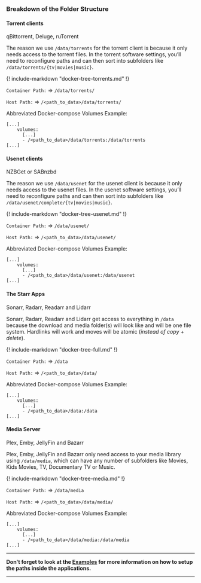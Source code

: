 ### Breakdown of the Folder Structure

#### Torrent clients

qBittorrent, Deluge, ruTorrent

The reason we use `/data/torrents` for the torrent client is because it only needs access to the torrent files. In the torrent software settings, you’ll need to reconfigure paths and can then sort into subfolders like `/data/torrents/{tv|movies|music}`.

{! include-markdown "docker-tree-torrents.md" !}

`Container Path:` => `/data/torrents/`

`Host Path:` => `/<path_to_data>/data/torrents/`

Abbreviated Docker-compose Volumes Example:

```none
[...]
    volumes:
      [...]
      - /<path_to_data>/data/torrents:/data/torrents
[...]
```

#### Usenet clients

NZBGet or SABnzbd

The reason we use `/data/usenet` for the usenet client is because it only needs access to the usenet files. In the usenet software settings, you’ll need to reconfigure paths and can then sort into subfolders like `/data/usenet/complete/{tv|movies|music}`.

{! include-markdown "docker-tree-usenet.md" !}

`Container Path:` => `/data/usenet/`

`Host Path:` => `/<path_to_data>/data/usenet/`

Abbreviated Docker-compose Volumes Example:

```none
[...]
    volumes:
      [...]
      - /<path_to_data>/data/usenet:/data/usenet
[...]
```

#### The Starr Apps

Sonarr, Radarr, Readarr and Lidarr

Sonarr, Radarr, Readarr and Lidarr get access to everything in `/data` because the download and media folder(s) will look like and will be one file system. Hardlinks will work and moves will be atomic (*instead of copy + delete*).

{! include-markdown "docker-tree-full.md" !}

`Container Path:` => `/data`

`Host Path:` => `/<path_to_data>/data/`

Abbreviated Docker-compose Volumes Example:

```none
[...]
    volumes:
      [...]
      - /<path_to_data>/data:/data
[...]
```

#### Media Server

Plex, Emby, JellyFin and Bazarr

Plex, Emby, JellyFin and Bazarr only need access to your media library using `/data/media`, which can have any number of subfolders like Movies, Kids Movies, TV, Documentary TV or Music.

{! include-markdown "docker-tree-media.md" !}

`Container Path:` => `/data/media`

`Host Path:` => `/<path_to_data>/data/media/`

Abbreviated Docker-compose Volumes Example:

```none
[...]
    volumes:
      [...]
      - /<path_to_data>/data/media:/data/media
[...]
```

------

**Don't forget to look at the [Examples](/Hardlinks/Examples/) for more information on how to setup the paths inside the applications.**

------
